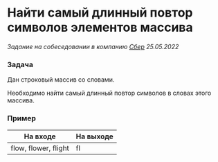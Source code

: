 # Найти самый длинный повтор символов элементов массива

_Задание на собеседовании в компанию [Сбер](http://www.sberbank.ru) 25.05.2022_

### Задача

Дан строковый массив со словами.

Необходимо найти самый длинный повтор символов в словах этого массива.

### Пример

| На входе             | На выходе  |
|----------------------|------------|
| flow, flower, flight | fl         |

